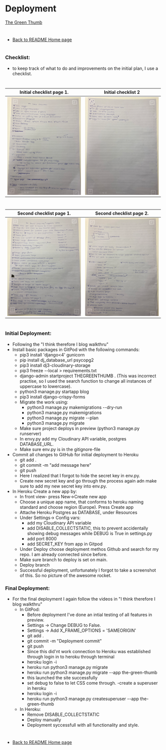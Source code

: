# Deployment 
[The Green Thumb](https://the-green-thumb.herokuapp.com/)
#
* [Back to README Home page](/README.md)
#
### Checklist:
- to keep track of what to do and improvements on the initial plan, I use a checklist.
#
 Initial checklist page 1.                           |  Initial checklist 2
:--------------------------------------------------: | :--------------------------------------------------:
![Initial checklist](/media/initial_check.png)       | ![Initial checklist](/media/initial_check_2.png)
#
 Second checklist page 1.                            | Second checklist page 2.
:--------------------------------------------------: | :--------------------------------------------------:
![Second checklist](/media/second_check.png)       | ![Second checklist](/media/second_check2.png)
#
### Initial Deployment:
- Following the "I think therefore I blog walkthru"
- Install basic packages in GitPod with the following commands:
    - pip3 install 'django<4' gunicorn
    - pip install dj_database_url psycopg2
    - pip3 install dj3-cloudinary-storage
    - pip3 freeze --local > requirements.txt
    - django-admin startproject THEGREENTHUMB . (This was incorrect practise, so I used the search function to change all instances of uppercase to lowercase).
    - python3 manage.py startapp blog
    - pip3 install django-crispy-forms
    - Migrate the work using:
        - python3 manage.py makemigrations --dry-run
        - python3 manage.py makemigrations
        - python3 manage.py migrate --plan
        - python3 manage.py migrate
    - Make sure project deploys in preview (python3 manage.py runserver)
    - In envy.py add my Cloudinary API variable, postgres DATABASE_URL.
    - Make sure env.py is in the gitignore-file
- Commit all changes to GitHub for initial deployment to Heroku
    - git add .
    - git commit -m "add message here"
    - git push
    - Here I realized that I forgot to hide the secret key in env.py.
    - Create new secret key and go through the process again adn make sure to add my new secret key into env.py.
- In Heroku Create a new app by:
   - In front view- press New->Create new app
   - Choose a unique app name, that conforms to heroku naming standard and choose region (Europe). Press Create app
   - Attache Heroku Postgres as DATABASE, under Resources
   - Under Settings-> Config vars: 
        - add my Cloudinary API variable
        - add DISABLE_COLLECTSTATIC, this to prevent accidentally showing debug messages while DEBUG is True in settings.py
        - add port 8000
        - add SECRET_KEY from app in Gitpod
   - Under Deploy choose deployment methos Github and search for my repo. I am already connected since before.
   - Make sure branch to deploy is set on main.
   - Deploy branch
   - Successful deployment, unfortunately I forgot to take a screenshot of this. So no picture of the awesome rocket.
### Final Deployment:
- For the final deployment I again follow the  videos in "I think therefore I blog walkthru"
    - In GitPod:
        - Before deployment I've done an intial testing of all features in preview.
        - Settings -> Change DEBUG to False.
        - Settings -> Add X_FRAME_OPTIONS = 'SAMEORIGIN'
        - git add .
        - git commit -m "Deployment commit"
        - git push
        - Since this did'nt work connection to Heroku was established through login in to heroku through terminal
        - heroku login -i
        - heroku run python3 manage.py migrate
        - heroku run python3 manage.py migrate --app the-green-thumb
        - this launched the site successfully
        - set debug to false to let CSS come through.
        -create a superuser in heroku
        - heroku login -i
        - heroku run python3 manage.py createsuperuser --app the-green-thumb
    - In Heroku:
        - Remove DISABLE_COLLECTSTATIC
        - Deploy manually
        - Deployment syccessfull with all functionality and style.

#
* [Back to README Home page](/README.md)
#